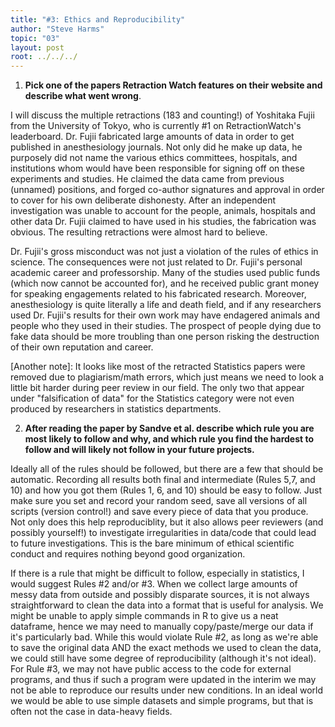 ```yaml
---
title: "#3: Ethics and Reproducibility"
author: "Steve Harms"
topic: "03"
layout: post
root: ../../../
---
```

1. **Pick one of the papers Retraction Watch features on their website and describe what went wrong**. 

I will discuss the multiple retractions (183 and counting!) of Yoshitaka Fujii from the University of Tokyo, who is currently #1 on RetractionWatch's leaderboard. Dr. Fujii fabricated large amounts of data in order to get published in anesthesiology journals. Not only did he make up data, he purposely did not name the various ethics committees, hospitals, and institutions whom would have been responsible for signing off on these experiments and studies. He claimed the data came from previous (unnamed) positions, and forged co-author signatures and approval in order to cover for his own deliberate dishonesty. After an independent investigation was unable to account for the people, animals, hospitals and other data Dr. Fujii claimed to have used in his studies, the fabrication was obvious. The resulting retractions were almost hard to believe.

Dr. Fujii's gross misconduct was not just a violation of the rules of ethics in science. The consequences were not just related to Dr. Fujii's personal academic career and professorship. Many of the studies used public funds (which now cannot be accounted for), and he received public grant money for speaking engagements related to his fabricated research. Moreover, anesthesiology is quite literally a life and death field, and if any researchers used Dr. Fujii's results for their own work may have endagered animals and people who they used in their studies. The prospect of people dying due to fake data should be more troubling than one person risking the destruction of their own reputation and career.

[Another note]: It looks like most of the retracted Statistics papers were removed due to plagiarism/math errors, which just means we need to look a little bit harder during peer review in our field. The only two that appear under "falsification of data" for the Statistics category were not even produced by researchers in statistics departments.

2. **After reading the paper by Sandve et al. describe which rule you are most likely to follow and why, and which rule you find the hardest to follow and will likely not follow in your future projects.**

Ideally all of the rules should be followed, but there are a few that should be automatic. Recording all results both final and intermediate (Rules 5,7, and 10) and how you got them (Rules 1, 6, and 10) should be easy to follow. Just make sure you set and record your random seed, save all versions of all scripts (version control!) and save every piece of data that you produce. Not only does this help reproduciblity, but it also allows peer reviewers (and possibly yourself!) to investigate irregularities in data/code that could lead to future investigations. This is the bare minimum of ethical scientific conduct and requires nothing beyond good organization.

If there is a rule that might be difficult to follow, especially in statistics, I would suggest Rules #2 and/or #3. When we collect large amounts of messy data from outside and possibly disparate sources, it is not always straightforward to clean the data into a format that is useful for analysis. We might be unable to apply simple commands in R to give us a neat dataframe, hence we may need to manually copy/paste/merge our data if it's particularly bad. While this would violate Rule #2, as long as we're able to save the original data AND the exact methods we used to clean the data, we could still have some degree of reproducibility (although it's not ideal). For Rule #3, we may not have public access to the code for external programs, and thus if such a program were updated in the interim we may not be able to reproduce our results under new conditions. In an ideal world we would be able to use simple datasets and simple programs, but that is often not the case in data-heavy fields.

